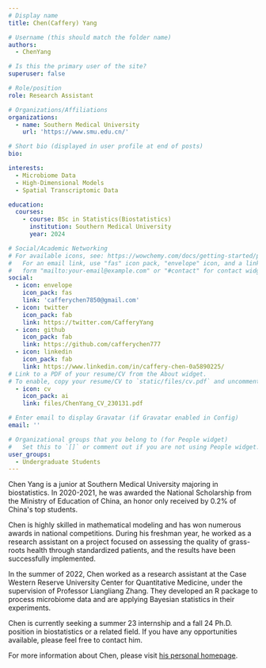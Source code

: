```yaml
---
# Display name
title: Chen(Caffery) Yang

# Username (this should match the folder name)
authors:
  - ChenYang

# Is this the primary user of the site?
superuser: false

# Role/position
role: Research Assistant

# Organizations/Affiliations
organizations:
  - name: Southern Medical University
    url: 'https://www.smu.edu.cn/'

# Short bio (displayed in user profile at end of posts)
bio: 

interests:
  - Microbiome Data
  - High-Dimensional Models
  - Spatial Transcriptomic Data

education:
  courses:
    - course: BSc in Statistics(Biostatistics)
      institution: Southern Medical University
      year: 2024

# Social/Academic Networking
# For available icons, see: https://wowchemy.com/docs/getting-started/page-builder/#icons
#   For an email link, use "fas" icon pack, "envelope" icon, and a link in the
#   form "mailto:your-email@example.com" or "#contact" for contact widget.
social:
  - icon: envelope
    icon_pack: fas
    link: 'cafferychen7850@gmail.com'
  - icon: twitter
    icon_pack: fab
    link: https://twitter.com/CafferyYang
  - icon: github
    icon_pack: fab
    link: https://github.com/cafferychen777
  - icon: linkedin
    icon_pack: fab
    link: https://www.linkedin.com/in/caffery-chen-0a5890225/
# Link to a PDF of your resume/CV from the About widget.
# To enable, copy your resume/CV to `static/files/cv.pdf` and uncomment the lines below.
  - icon: cv
    icon_pack: ai
    link: files/ChenYang_CV_230131.pdf

# Enter email to display Gravatar (if Gravatar enabled in Config)
email: ''

# Organizational groups that you belong to (for People widget)
#   Set this to `[]` or comment out if you are not using People widget.
user_groups:
  - Undergraduate Students
---
```


Chen Yang is a junior at Southern Medical University majoring in biostatistics. In 2020-2021, he was awarded the National Scholarship from the Ministry of Education of China, an honor only received by 0.2% of China's top students.

Chen is highly skilled in mathematical modeling and has won numerous awards in national competitions. During his freshman year, he worked as a research assistant on a project focused on assessing the quality of grass-roots health through standardized patients, and the results have been successfully implemented.

In the summer of 2022, Chen worked as a research assistant at the Case Western Reserve University Center for Quantitative Medicine, under the supervision of Professor Liangliang Zhang. They developed an R package to process microbiome data and are applying Bayesian statistics in their experiments.

Chen is currently seeking a summer 23 internship and a fall 24 Ph.D. position in biostatistics or a related field. If you have any opportunities available, please feel free to contact him.

For more information about Chen, please visit [his personal homepage](www.cafferyyang.com).